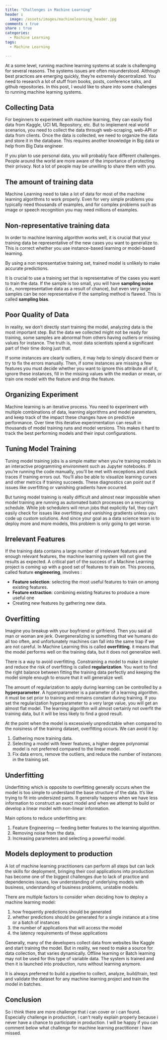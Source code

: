 ```yaml
---
title: "Challenges in Machine Learning"
header :
  image: /assets/images/machinelearning_header.jpg
comments : true
share : true
categories:
  - Machine Learning
tags:
  - Machine Learning

---
```


At a some level, running machine learning systems at scale is challenging for several reasons. The systems issues are often misunderstood. Although best practices are emerging quickly, they’re extremely decentralized. You need to research a lot of stuff from books, posts, conference talks, and github repositories. In this post, I would like to share into some challenges to running machine learning systems.

## Collecting Data

For beginners to experiment with machine learning, they can easily find data from Kaggle, UCI ML Repository, etc. But to implement real world scenarios, you need to collect the data through web-scraping, web-API or data from clients. Once the data is collected, we need to organize the data and store it in the database. This requires another knowledge in Big data or help from Big Data engineer.

If you plan to use personal data, you will probably face different challenges. People around the world are more aware of the importance of protecting their privacy. Not a lot of people may be unwilling to share them with you.

## The amount of training data

Machine Learning need to take a lot of data for most of the machine learning algorithms to work properly. Even for very simple problems you typically need thousands of examples, and for complex problems such as image or speech recognition you may need millions of examples.

## Non-representative training data

In order to machine learning algorithm works well, it is crucial that your training data be representative of the new cases you want to generalize to. This is correct whether you use instance-based learning or model-based learning.

By using a non representative training set, trained model is unlikely to make accurate predictions.

It is crucial to use a training set that is representative of the cases you want to train the data. If the sample is too small, you will have **sampling noise** (i.e., nonrepresentative data as a result of chance), but even very large samples can be non representative if the sampling method is flawed. This is called **sampling bias**.

## Poor Quality of Data

In reality, we don’t directly start training the model, analyzing data is the most important step. But the data we collected might not be ready for training, some samples are abnormal from others having outliers or missing values for instance. The truth is, most data scientists spend a significant part of their time doing just that.

If some instances are clearly outliers, it may help to simply discard them or try to fix the errors manually. Then, if some instances are missing a few features you must decide whether you want to ignore this attribute all of it, ignore these instances, fill in the missing values with the median or mean, or train one model with the feature and drop the feature.

## Organizing Experiment

Machine learning is an iterative process. You need to experiment with multiple combinations of data, learning algorithms and model parameters, and keep track of the impact these changes have on predictive performance. Over time this iterative experimentation can result in thousands of model training runs and model versions. This makes it hard to track the best performing models and their input configurations.

## Tuning Model Training

Tuning model training jobs is a simple matter when you’re training models in an interactive programming environment such as Jupyter notebooks. If you’re running the code manually, you’ll be met with exceptions and stack traces if training errors out. You’ll also be able to visualize learning curves and other metrics if training succeeds. These diagnostics can point out if issues like overfitting or vanishing gradients have occurred.

But tuning model training is really difficult and almost near impossible when model training are running as automated batch processes on a recurring schedule. While job schedulers will rerun jobs that explicitly fail, they can’t easily check for issues like overfitting and vanishing gradients unless you code up custom solutions. And since your goal as a data science team is to deploy more and more models, this problem is only going to get worse.

## Irrelevant Features

If the training data contains a large number of irrelevant features and enough relevant features, the machine learning system will not give the results as expected. A critical part of the success of a Machine Learning project is coming up with a good set of features to train on. This process, called feature **engineering**, involves :

- **Feature selection**: selecting the most useful features to train on among existing features.
- **Feature extraction**: combining existing features to produce a more useful one
- Creating new features by gathering new data.

## Overfitting

Imagine you breakup with your boyfriend or girlfriend. Then you said all man or woman are jerk. Overgeneralizing is something that we humans do all too often, and unfortunately machines can fall into the same trap if we are not careful. In Machine Learning this is called **overfitting**. it means that the model performs well on the training data, but it does not generalize well.

There is a way to avoid overfitting. Constraining a model to make it simpler and reduce the risk of overfitting is called **regularization**. You want to find the right balance between fitting the training data perfectly and keeping the model simple enough to ensure that it will generalize well. 

The amount of regularization to apply during learning can be controlled by a **hyperparameter**. A hyperparameter is a parameter of a learning algorithm. it must be set prior to training and remains constant during training. If you set the regularization hyperparameter to a very large value, you will get an almost flat model. The learning algorithm will almost certainly not overfit the training data, but it will be less likely to find a good result.

At the point when the model is excessively unpredictable when compared to the noisiness of the training dataset, overfitting occurs. We can avoid it by:

1. Gathering more training data.
2. Selecting a model with fewer features, a higher degree polynomial model is not preferred compared to the linear model.
3. Fix data errors, remove the outliers, and reduce the number of instances in the training set.

## Underfitting

Underfitting which is opposite to overfitting generally occurs when the model is too simple to understand the base structure of the data. It’s like trying to fit into undersized pants. It generally happens when we have less information to construct an exact model and when we attempt to build or develop a linear model with non-linear information.

Main options to reduce underfitting are:

1. Feature Engineering — feeding better features to the learning algorithm.
2. Removing noise from the data.
3. Increasing parameters and selecting a powerful model.

## Models deployment to production

A lot of machine learning practitioners can perform all steps but can lack the skills for deployment, bringing their cool applications into production has become one of the biggest challenges due to lack of practice and dependencies issues, low understanding of underlying models with business, understanding of business problems, unstable models.

There are multiple factors to consider when deciding how to deploy a machine learning model:

1. how frequently predictions should be generated
2. whether predictions should be generated for a single instance at a time or a batch of instances
3. the number of applications that will access the model
4. the latency requirements of these applications

Generally, many of the developers collect data from websites like Kaggle and start training the model. But in reality, we need to make a source for data collection, that varies dynamically. Offline learning or Batch learning may not be used for this type of variable data. The system is trained and then it is launched into production, runs without learning anymore.

It is always preferred to build a pipeline to collect, analyze, build/train, test and validate the dataset for any machine learning project and train the model in batches.

## Conclusion

So i think there are more challenge that i can cover or i can found. Especially challenge in production, i can't really explain properly because i never have a chance to participate in production. I will be happy if you can comment below what challenge for machine learning practitioner i have missed. 